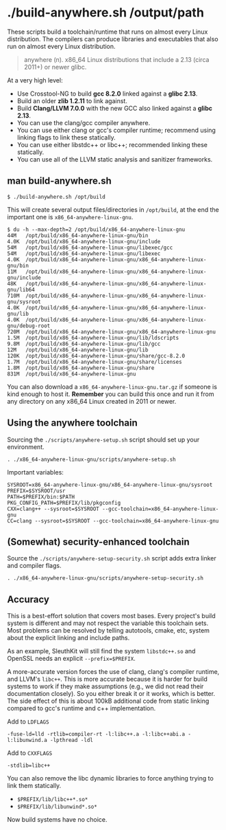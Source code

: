 # ./build-anywhere.sh /output/path

These scripts build a toolchain/runtime that runs on almost every Linux distribution. The compilers can produce libraries and executables that also run on almost every Linux distribution.

> anywhere (n). x86_64 Linux distributions that include a 2.13 (circa 2011+) or newer glibc.

At a very high level:

- Use Crosstool-NG to build **gcc 8.2.0** linked against a **glibc 2.13**.
- Build an older **zlib 1.2.11** to link against.
- Build **Clang/LLVM 7.0.0** with the new GCC also linked against a **glibc 2.13**.
- You can use the clang/gcc compiler anywhere.
- You can use either clang or gcc's compiler runtime; recommend using linking flags to link these statically.
- You can use either libstdc++ or libc++; recommended linking these statically.
- You can use all of the LLVM static analysis and sanitizer frameworks.

## man build-anywhere.sh

```
$ ./build-anywhere.sh /opt/build
```

This will create several output files/directories in `/opt/build`, at the end the important one is `x86_64-anywhere-linux-gnu`.

```
$ du -h --max-depth=2 /opt/build/x86_64-anywhere-linux-gnu 
44M   /opt/build/x86_64-anywhere-linux-gnu/bin
4.0K  /opt/build/x86_64-anywhere-linux-gnu/include
54M   /opt/build/x86_64-anywhere-linux-gnu/libexec/gcc
54M   /opt/build/x86_64-anywhere-linux-gnu/libexec
4.0K  /opt/build/x86_64-anywhere-linux-gnu/x86_64-anywhere-linux-gnu/bin
11M   /opt/build/x86_64-anywhere-linux-gnu/x86_64-anywhere-linux-gnu/include
48K   /opt/build/x86_64-anywhere-linux-gnu/x86_64-anywhere-linux-gnu/lib64
710M  /opt/build/x86_64-anywhere-linux-gnu/x86_64-anywhere-linux-gnu/sysroot
4.0K  /opt/build/x86_64-anywhere-linux-gnu/x86_64-anywhere-linux-gnu/lib
4.0K  /opt/build/x86_64-anywhere-linux-gnu/x86_64-anywhere-linux-gnu/debug-root
720M  /opt/build/x86_64-anywhere-linux-gnu/x86_64-anywhere-linux-gnu
1.5M  /opt/build/x86_64-anywhere-linux-gnu/lib/ldscripts
9.8M  /opt/build/x86_64-anywhere-linux-gnu/lib/gcc
12M   /opt/build/x86_64-anywhere-linux-gnu/lib
120K  /opt/build/x86_64-anywhere-linux-gnu/share/gcc-8.2.0
1.7M  /opt/build/x86_64-anywhere-linux-gnu/share/licenses
1.8M  /opt/build/x86_64-anywhere-linux-gnu/share
831M  /opt/build/x86_64-anywhere-linux-gnu
```

You can also download a `x86_64-anywhere-linux-gnu.tar.gz` if someone is kind enough to host it. **Remember** you can build this once and run it from any directory on any x86_64 Linux created in 2011 or newer.

## Using the anywhere toolchain

Sourcing the `./scripts/anywhere-setup.sh` script should set up your environment.

```
. ./x86_64-anywhere-linux-gnu/scripts/anywhere-setup.sh
```

Important variables:

```
SYSROOT=x86_64-anywhere-linux-gnu/x86_64-anywhere-linux-gnu/sysroot
PREFIX=$SYSROOT/usr
PATH=$PREFIX/bin:$PATH
PKG_CONFIG_PATH=$PREFIX/lib/pkgconfig
CXX=clang++ --sysroot=$SYSROOT --gcc-toolchain=x86_64-anywhere-linux-gnu
CC=clang --sysroot=$SYSROOT --gcc-toolchain=x86_64-anywhere-linux-gnu
```

## (Somewhat) security-enhanced toolchain

Source the `./scripts/anywhere-setup-security.sh` script adds extra linker and compiler flags.

```
. ./x86_64-anywhere-linux-gnu/scripts/anywhere-setup-security.sh
```

## Accuracy

This is a best-effort solution that covers most bases. Every project's build system is different and may not respect the variable this toolchain sets. Most problems can be resolved by telling autotools, cmake, etc, system about the explicit linking and include paths.

As an example, SleuthKit will still find the system `libstdc++.so` and OpenSSL needs an explicit `--prefix=$PREFIX`.

A more-accurate version forces the use of clang, clang's compiler runtime, and LLVM's `libc++`. This is more accurate because it is harder for build systems to work if they make assumptions (e.g., we did not read their documentation closely). So you either break it or it works, which is better. The side effect of this is about 100kB additional code from static linking compared to gcc's runtime and c++ implementation.

Add to `LDFLAGS`

```
-fuse-ld=lld -rtlib=compiler-rt -l:libc++.a -l:libc++abi.a -l:libunwind.a -lpthread -ldl
```

Add to `CXXFLAGS`

```
-stdlib=libc++
```

You can also remove the libc dynamic libraries to force anything trying to link them statically.
- `$PREFIX/lib/libc++*.so*`
- `$PREFIX/lib/libunwind*.so*`

Now build systems have no choice.

